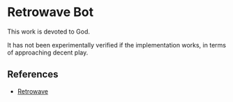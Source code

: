 # Retrowave Bot

This work is devoted to God.

It has not been experimentally verified if the implementation works, in terms of approaching decent play.

## References

* [Retrowave](https://store.steampowered.com/app/1239690/Retrowave/)
